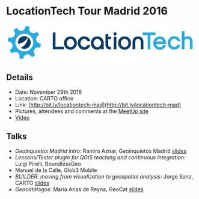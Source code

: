 # LocationTech Tour Madrid 2016

![logo](https://github.com/GeoinquietosMadrid/locationtech16-talks/blob/master/img/locationtech_logo.png)

## Details

* Date: November 29th 2016
* Location: CARTO office
* Link: [http://bit.ly/locationtech-mad](http://bit.ly/locationtech-mad)
* Pictures, attendees and comments at the [MeetUp site](https://www.meetup.com/Geoinquietos-MAD/events/235732493/)
* [Vídeo](https://vimeo.com/193740630)

## Talks

* *Geoinquietos Madrid intro*: Ramiro Aznar, Geoinquietos Madrid [slides](https://docs.google.com/presentation/d/1AwyE5xL0a49ImKJJav6vJ9RHwdFnAwaP8YnvEg9Ic4I/edit?usp=sharing)
* *Lessons/Tester plugin for QGIS teaching and continuous integration*: Luigi Pirelli, BoundlessGeo
* Manuel de la Calle, Glob3 Mobile 
* *BUILDER: moving from visualization to geospatial analysis*: Jorge Sanz, CARTO [slides](https://docs.google.com/presentation/d/1LeionaGJpvn6V-dtWYF1dOhpHXC2vxzAhExlFCxZ9_s/edit?usp=sharing)
* *Geocatálogos*: María Arias de Reyna, GeoCat [slides](https://delawen.github.io/slides/2016/LocationTech/#/)
